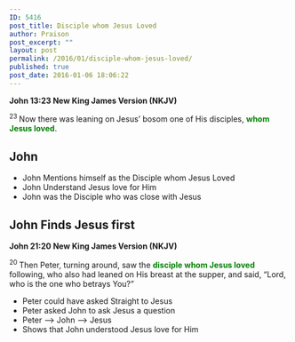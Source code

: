 ```yaml
---
ID: 5416
post_title: Disciple whom Jesus Loved
author: Praison
post_excerpt: ""
layout: post
permalink: /2016/01/disciple-whom-jesus-loved/
published: true
post_date: 2016-01-06 18:06:22
---
```

<strong><span class="passage-display-bcv">John 13:23
</span><span class="passage-display-version">New King James Version (NKJV)</span></strong>

<span id="en-NKJV-26654" class="text John-13-23"><sup class="versenum">23 </sup>Now there was leaning on Jesus’ bosom one of His disciples, <span style="color: #008000;"><strong>whom Jesus loved</strong></span>.</span>
<h2><strong>John</strong></h2>
<ul>
	<li>John Mentions himself as the Disciple whom Jesus Loved</li>
	<li>John Understand Jesus love for Him</li>
	<li>John was the Disciple who was close with Jesus</li>
</ul>
<h2><strong>John Finds Jesus first</strong></h2>
<strong><span class="passage-display-bcv">John 21:20
</span><span class="passage-display-version">New King James Version (NKJV)</span></strong>

<sup class="versenum">20 </sup>Then Peter, turning around, saw the <span style="color: #008000;"><strong>disciple whom Jesus loved</strong></span> following, who also had leaned on His breast at the supper, and said, “Lord, who is the one who betrays You?”
<ul>
	<li>Peter could have asked Straight to Jesus</li>
	<li>Peter asked John to ask Jesus a question</li>
	<li>Peter --&gt; John --&gt; Jesus</li>
	<li>Shows that John understood Jesus love for Him</li>
</ul>